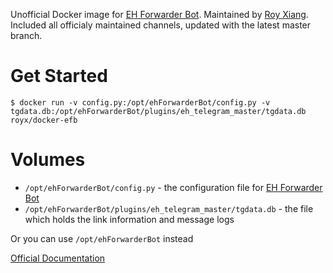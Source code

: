Unofficial Docker image for [EH Forwarder Bot](https://github.com/blueset/ehForwarderBot). Maintained by [Roy Xiang](http://github.com/RoyXiang). Included all officialy maintained channels, updated with the latest master branch.

# Get Started

```
$ docker run -v config.py:/opt/ehForwarderBot/config.py -v tgdata.db:/opt/ehForwarderBot/plugins/eh_telegram_master/tgdata.db royx/docker-efb
```

# Volumes

* `/opt/ehForwarderBot/config.py` - the configuration file for [EH Forwarder Bot](https://github.com/blueset/ehForwarderBot)
* `/opt/ehForwarderBot/plugins/eh_telegram_master/tgdata.db` - the file which holds the link information and message logs

Or you can use `/opt/ehForwarderBot` instead

[Official Documentation](https://ehforwarderbot.readthedocs.io)
